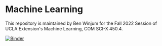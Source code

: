 # Machine Learning 

This repository is maintained by Ben Winjum for the Fall 2022 Session of UCLA Extension's Machine Learning, COM SCI-X 450.4.

[![Binder](https://mybinder.org/badge_logo.svg)](https://mybinder.org/v2/gh/benjum/UCLAX-22F-ML/HEAD)
